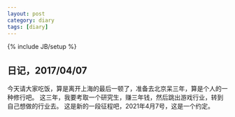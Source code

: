 ```yaml
---
layout: post
category: diary
tags: [diary]
---
```

{% include JB/setup %}


## 日记，2017/04/07
今天请大家吃饭，算是离开上海的最后一顿了，准备去北京呆三年，算是个人的一种修行吧。
这三年，我要考取一个研究生，赚三年钱，然后跳出游戏行业，转到自己想做的行业去。
这是新的一段征程吧，2021年4月7号，这是一个约定。